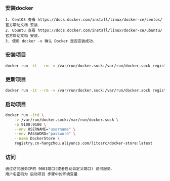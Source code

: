 ### 安装docker
    1. CentOS 查看 https://docs.docker.com/install/linux/docker-ce/centos/ 官方帮助文档 安装.
    2. Ubuntu 查看 https://docs.docker.com/install/linux/docker-ce/ubuntu/ 官方帮助文档 安装.
    3. 使用 docker -v 确认 Docker 是否安装成功.

### 安装项目
````bash
docker run -it --rm -v /var/run/docker.sock:/var/run/docker.sock registry.cn-hangzhou.aliyuncs.com/litosrc/docker-store:latest php Server.php install
````

### 更新项目
````bash
docker run -it --rm -v /var/run/docker.sock:/var/run/docker.sock registry.cn-hangzhou.aliyuncs.com/litosrc/docker-store:latest php Server.php update
````

### 启动项目
````bash
docker run -itd \
    -v /var/run/docker.sock:/var/run/docker.sock \
    -p 9100:9100 \
    --env USERNAME="username" \
    --env PASSWORD="password" \
    --name DockerStore \
    registry.cn-hangzhou.aliyuncs.com/litosrc/docker-store:latest
````

### 访问
    通过访问服务IP的 9001端口(或者启动自定义端口) 访问服务.
    用户名密码为 启动项目 步骤中的环境变量